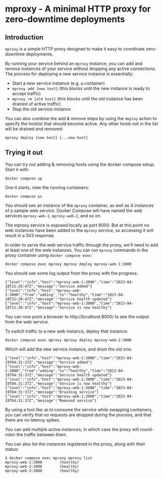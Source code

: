 # mproxy - A minimal HTTP proxy for zero-downtime deployments

## Introduction

`mproxy` is a simple HTTP proxy designed to make it easy to coordinate
zero-downtime deployments.

By running your service behind an `mproxy` instance, you can add and remove
instances of your service without dropping any active connections. The process
for deploying a new service instance is essentially:

- Start a new service instance (e.g. a container)
- `mproxy add {new host}` (this blocks until the new instance is ready to accept
  traffic)
- `mproxy rm {old host}` (this blocks until the old instance has
  been drained of active traffic)
- Stop the old service instance

You can also combine the add & remove steps by using the `deploy` action to
specify the host(s) that should become active. Any other hosts not in the list
will be drained and removed:

    mproxy deploy {new host} {...new host}

## Trying it out

You can try out adding & removing hosts using the docker compose setup. Start it
with:

    docker compose up

One it starts, view the running containers:

    docker compose ps

You should see an instance of the `mproxy` container, as well as 4 instances of
a sample web service. Docker Compose will have named the web services
`mproxy-web-1`, `mproxy-web-2`, and so on.

The mproxy service is exposed locally as port 8000. But at this point no web
instances have been added to the `mproxy` service, so accessing it will result
in a 503 response.

In order to serve the web service traffic through the proxy, we'll need to add
at least one of the web instances. You can run `mproxy` commands in the proxy
container using `docker compose exec`:

    docker compose exec mproxy mproxy deploy mproxy-web-1:3000

You should see some log output from the proxy with the progress:

    {"level":"info","host":"mproxy-web-1:3000","time":"2023-04-18T21:28:47Z","message":"Service added"}
    {"level":"info","host":"mproxy-web-1:3000","from":"adding","to":"healthy","time":"2023-04-18T21:28:47Z","message":"Service health updated"}
    {"level":"info","host":"mproxy-web-1:3000","time":"2023-04-18T21:28:47Z","message":"Service is now healthy"}

You can now point a browser to http://localhost:8000/ to see the output from the web service.

To switch traffic to a new web instance, deploy that instance:

    docker compose exec mproxy mproxy deploy mproxy-web-2:3000

Which will add the new service instance, and drain the old one:

    {"level":"info","host":"mproxy-web-2:3000","time":"2023-04-19T04:31:37Z","message":"Service added"}
    {"level":"info","host":"mproxy-web-2:3000","from":"adding","to":"healthy","time":"2023-04-19T04:31:37Z","message":"Service health updated"}
    {"level":"info","host":"mproxy-web-2:3000","time":"2023-04-19T04:31:37Z","message":"Service is now healthy"}
    {"level":"info","host":"mproxy-web-1:3000","time":"2023-04-19T04:31:37Z","message":"Draining service"}
    {"level":"info","host":"mproxy-web-1:3000","time":"2023-04-19T04:31:37Z","message":"Removed service"}

By using a tool like `ab` to consume the service while swapping containers, you
can verify that no requests are dropped during the process, and that there are
no latency spikes.

You can add multiple active instances, in which case the proxy will round-robin
the traffic between them.

You can also list the instances registered in the proxy, along with their status:

    $ docker compose exec mproxy mproxy list
    mproxy-web-1:3000        (healthy)
    mproxy-web-2:3000        (healthy)
    mproxy-web-3:3000        (healthy)

